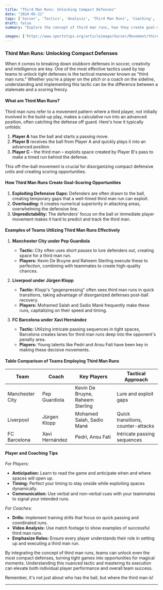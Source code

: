 ```yaml
---
title: "Third Man Runs: Unlocking Compact Defenses"
date: "2024-05-21"
tags: ['Soccer', 'Tactics', 'Analysis', 'Third Man Runs', 'Coaching', 'Strategy', 'Teams', 'Defenses', 'Goal Scoring']
draft: false
summary: "Explore the concept of third man runs, how they create goal-scoring opportunities, and examples of teams that utilize this tactic effectively in soccer."

images: ['https://www.sportstips.org/articleimage/Soccer/Movement/third_man_runs_unlocking_compact_defenses.webp']
---
```


### Third Man Runs: Unlocking Compact Defenses

When it comes to breaking down stubborn defenses in soccer, creativity and intelligence are key. One of the most effective tactics used by top teams to unlock tight defenses is the tactical maneuver known as "third man runs." Whether you're a player on the pitch or a coach on the sideline, understanding and implementing this tactic can be the difference between a stalemate and a scoring frenzy.

#### What are Third Man Runs?

Third man runs refer to a movement pattern where a third player, not initially involved in the build-up play, makes a calculative run into an advanced position, often catching the defense off guard. Here's how it typically unfolds:

1. **Player A** has the ball and starts a passing move.
2. **Player B** receives the ball from Player A and quickly plays it into an advanced position.
3. **Player C** – the third man – exploits space created by Player B's pass to make a timed run behind the defense.

This off-the-ball movement is crucial for disorganizing compact defensive units and creating scoring opportunities.

#### How Third Man Runs Create Goal-Scoring Opportunities

1. **Exploiting Defensive Gaps:** Defenders are often drawn to the ball, creating temporary gaps that a well-timed third man run can exploit.
2. **Overloading:** It creates numerical superiority in attacking areas, overwhelming the defensive line.
3. **Unpredictability:** The defenders' focus on the ball or immediate player movement makes it hard to predict and track the third man.

#### Examples of Teams Utilizing Third Man Runs Effectively

1. **Manchester City under Pep Guardiola**
   - **Tactic:** City often uses short passes to lure defenders out, creating space for a third man run.
   - **Players:** Kevin De Bruyne and Raheem Sterling execute these to perfection, combining with teammates to create high-quality chances.

2. **Liverpool under Jürgen Klopp**
   - **Tactic:** Klopp's "gegenpressing" often sees third man runs in quick transitions, taking advantage of disorganized defenses post-ball recovery.
   - **Players:** Mohamed Salah and Sadio Mané frequently make these runs, capitalizing on their speed and timing.

3. **FC Barcelona under Xavi Hernández**
   - **Tactic:** Utilizing intricate passing sequences in tight spaces, Barcelona creates lanes for third man runs deep into the opponent's penalty area.
   - **Players:** Young talents like Pedri and Ansu Fati have been key in making these decisive movements.

#### Table Comparison of Teams Employing Third Man Runs

| Team               | Coach                | Key Players                 | Tactical Approach               |
|--------------------|----------------------|-----------------------------|---------------------------------|
| Manchester City    | Pep Guardiola        | Kevin De Bruyne, Raheem Sterling | Lure and exploit gaps             |
| Liverpool          | Jürgen Klopp         | Mohamed Salah, Sadio Mané   | Quick transitions, counter-attacks |
| FC Barcelona       | Xavi Hernández       | Pedri, Ansu Fati            | Intricate passing sequences      |

#### Player and Coaching Tips

*For Players:*
- **Anticipation:** Learn to read the game and anticipate when and where spaces will open up.
- **Timing:** Perfect your timing to stay onside while exploiting spaces dynamically.
- **Communication:** Use verbal and non-verbal cues with your teammates to signal your intended runs.

*For Coaches:*
- **Drills:** Implement training drills that focus on quick passing and coordinated runs.
- **Video Analysis:** Use match footage to show examples of successful third man runs.
- **Emphasize Roles:** Ensure every player understands their role in setting up and executing a third man run.

By integrating the concept of third man runs, teams can unlock even the most compact defenses, turning tight games into opportunities for magical moments. Understanding this nuanced tactic and mastering its execution can elevate both individual player performance and overall team success.

Remember, it's not just about who has the ball, but where the third man is!

---
```